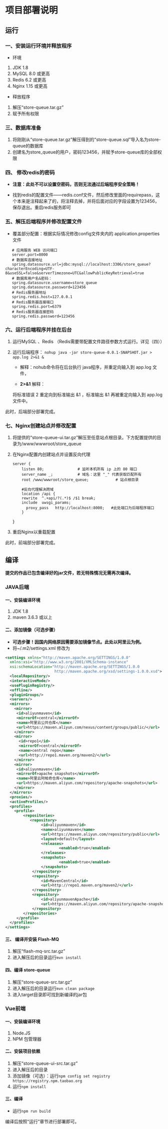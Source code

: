 # 项目部署说明

## 运行

### 一、安装运行环境并释放程序

- 环境

1. JDK 1.8
2. MySQL 8.0 或更高
3. Redis 6.2 或更高
4. Nginx 1.15 或更高

- 释放程序

1. 解压“store-queue.tar.gz”
2. 赋予所有权限

### 三、数据库准备

1. 将刚刚从“store-queue.tar.gz”解压得到的“store-queue.sql”导入名为store-queue的数据库
2. 创建名为store_queue的用户，密码123456，并赋予store-queue库的全部权限

### 四、 修改redis的密码

- **注意：此处不可以设置空密码，否则无法通过后端程序安全策略！**

- 找到redis的配置文件——redis.conf文件，然后修改里面的requirepass，这个本来是注释起来了的，将注释去掉，并将后面对应的字段设置为123456，保存退出。重启redis服务即可

### 五、解压后端程序并修改配置文件

- 覆盖部分配置：根据实际情况修改config文件夹内的 application.properties文件

```properties
   # 应用服务 WEB 访问端口
   server.port=8000
   # 数据库连接地址
   spring.datasource.url=jdbc:mysql://localhost:3306/store_queue?characterEncoding=UTF-8&useSSL=false&serverTimezone=UTC&allowPublicKeyRetrieval=true
   # 数据库用户名&密码：
   spring.datasource.username=store_queue
   spring.datasource.password=123456
   # Redis服务器地址
   spring.redis.host=127.0.0.1
   # Redis服务器连接端口
   spring.redis.port=6379
   # Redis服务器连接密码
   spring.redis.password=123456
```

### 六、运行后端程序并挂在后台

1. 运行MySQL 、Redis （Redis需要带配置文件路径参数方式运行。详见（四））

2. 运行后端程序： `nohup java -jar store-queue-0.0.1-SNAPSHOT.jar > app.log 2>&1 &`

   - 解释：nohub命令将在后台执行 java程序，并重定向输入到 app.log 文件，

   - **2>&1** 解释：

   将标准错误 2 重定向到标准输出 &1 ，标准输出 &1 再被重定向输入到 app.log 文件中。

此时，后端部分部署完成。

### 七、Nginx创建站点并修改配置

1. 将提供的“store-queue-ui.tar.gz”解压至任意站点根目录。下方配置提供的目录为/www/wwwroot/store_queue

2. 在Nginx配置内创建站点并设置反向代理

    ```nginx
    server {
        listen 80;               # 监听本机所有 ip 上的 80 端口
        server_name _;           # 域名：这里 "_" 代表获取匹配所有
        root /www/wwwroot/store_queue;    		  # 站点根目录 
        
        #反向代理解决跨域
        location /api {
        rewrite  ^.+api/?(.*)$ /$1 break;
        include  uwsgi_params;
          proxy_pass   http://localhost:8000;	#此处端口为后端程序端口
        }
    ```
   }

3. 重启Nginx以重载配置

此时，前端部分部署完成。

## 编译

**提交的作品已包含编译好的jar文件，若无特殊情况无需再次编译。**

### JAVA后端

#### 一、安装编译环境

1. JDK 1.8
2. maven 3.6.3 或以上

#### 二、添加镜像（可选步骤）

- **可选步骤！因国内网络原因需要添加镜像节点。此处以阿里云为例。**
- 将~/.m2/settings.xml 修改为

```xml
<settings xmlns="http://maven.apache.org/SETTINGS/1.0.0"
  xmlns:xsi="http://www.w3.org/2001/XMLSchema-instance"
  xsi:schemaLocation="http://maven.apache.org/SETTINGS/1.0.0
                      http://maven.apache.org/xsd/settings-1.0.0.xsd">
  <localRepository/>
  <interactiveMode/>
  <usePluginRegistry/>
  <offline/>
  <pluginGroups/>
  <servers/>
  <mirrors>
    <mirror>
     <id>aliyunmaven</id>
     <mirrorOf>central</mirrorOf>
     <name>阿里云公共仓库</name>
     <url>https://maven.aliyun.com/nexus/content/groups/public/</url>
    </mirror>
    <mirror>
      <id>repo1</id>
      <mirrorOf>central</mirrorOf>
      <name>central repo</name>
      <url>http://repo1.maven.org/maven2/</url>
    </mirror>
    <mirror>
     <id>aliyunmaven</id>
     <mirrorOf>apache snapshots</mirrorOf>
     <name>阿里云阿帕奇仓库</name>
     <url>https://maven.aliyun.com/repository/apache-snapshots</url>
    </mirror>
  </mirrors>
  <proxies/>
  <activeProfiles/>
  <profiles>
    <profile>  
        <repositories>
           <repository>
                <id>aliyunmaven</id>
                <name>aliyunmaven</name>
                <url>https://maven.aliyun.com/repository/public</url>
                <layout>default</layout>
                <releases>
                        <enabled>true</enabled>
                </releases>
                <snapshots>
                        <enabled>true</enabled>
                </snapshots>
            </repository>
            <repository>
                <id>MavenCentral</id>
                <url>http://repo1.maven.org/maven2/</url>
            </repository>
            <repository>
                <id>aliyunmavenApache</id>
                <url>https://maven.aliyun.com/repository/apache-snapshots</url>
            </repository>
        </repositories>             
     </profile>
  </profiles>
</settings>
```

#### 三、 编译并安装 Flash-MQ

1. 解压“flash-mq-src.tar.gz”
2. 进入解压后的目录运行`mvn install`

#### 四、编译 store-queue

1. 解压“store-queue-src.tar.gz”
2. 进入解压后的目录运行`mvn clean package`
3. 进入target目录即可找到新编译的jar包

### Vue前端

#### 一、安装编译环境

1. Node.JS
2. NPM 包管理器

#### 二、安装项目依赖

1. 解压“store-queue-ui-src.tar.gz”
2. 进入解压后的目录
3. 添加镜像（可选）：运行`npm config set registry https://registry.npm.taobao.org`
4. 运行`npm install`

#### 三、编译

- 运行`npm run build`

编译后按照“运行”章节进行部署即可。
